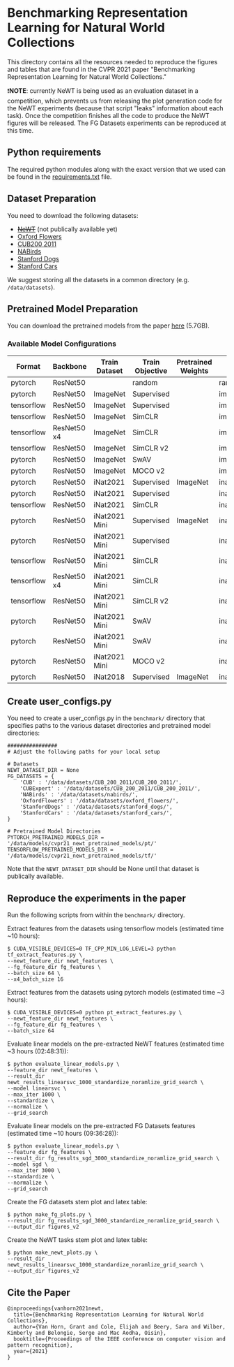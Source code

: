 # Benchmarking Representation Learning for Natural World Collections
This directory contains all the resources needed to reproduce the figures and tables that are found in the CVPR 2021 paper "Benchmarking Representation Learning for Natural World Collections." 

:exclamation:**NOTE**: currently NeWT is being used as an evaluation dataset in a competition, which prevents us from releasing the plot generation code for the NeWT experiments (because that script "leaks" information about each task). Once the competition finishes all the code to produce the NeWT figures will be released. The FG Datasets experiments can be reproduced at this time. 

## Python requirements
The required python modules along with the exact version that we used can be found in the [requirements.txt](requirements.txt) file. 

## Dataset Preparation
You need to download the following datasets:
  * ~~[NeWT](https://github.com/visipedia/newt)~~ (not publically available yet)
  * [Oxford Flowers](https://www.robots.ox.ac.uk/~vgg/data/flowers/)
  * [CUB200 2011](http://www.vision.caltech.edu/visipedia/CUB-200-2011.html)
  * [NABirds](http://info.allaboutbirds.org/nabirds/)
  * [Stanford Dogs](http://vision.stanford.edu/aditya86/ImageNetDogs/main.html)
  * [Stanford Cars](https://ai.stanford.edu/~jkrause/cars/car_dataset.html)

We suggest storing all the datasets in a common directory (e.g. `/data/datasets`).

## Pretrained Model Preparation
You can download the pretrained models from the paper [here](https://cornell.box.com/s/bnyhq5lwobu6fgjrub44zle0pyjijbmw) (5.7GB).

### Available Model Configurations
|Format | Backbone | Train Dataset | Train Objective | Pretrained Weights | Identifier |
| ---- | ---- | ---- | ---- | ---- |  ---- | 
pytorch|ResNet50||random||random|
pytorch|ResNet50|ImageNet|Supervised||imagenet_supervised|
tensorflow|ResNet50|ImageNet|Supervised||imagenet_supervised_tf|
tensorflow|ResNet50|ImageNet|SimCLR||imagenet_simclr|
tensorflow|ResNet50 x4|ImageNet|SimCLR||imagenet_simclr_x4|
tensorflow|ResNet50|ImageNet|SimCLR v2||imagenet_simclr_v2|
pytorch|ResNet50|ImageNet|SwAV||imagenet_swav|
pytorch|ResNet50|ImageNet|MOCO v2||imagenet_moco_v2|
pytorch|ResNet50|iNat2021|Supervised|ImageNet|inat2021_supervised|
pytorch|ResNet50|iNat2021|Supervised||inat2021_supervised_from_scratch|
tensorflow|ResNet50|iNat2021|SimCLR||inat2021_simclr|
pytorch|ResNet50|iNat2021 Mini|Supervised|ImageNet|inat2021_mini_supervised|
pytorch|ResNet50|iNat2021 Mini|Supervised||inat2021_mini_supervised_from_scratch|
tensorflow|ResNet50|iNat2021 Mini|SimCLR||inat2021_mini_simclr|
tensorflow|ResNet50 x4|iNat2021 Mini|SimCLR||inat2021_mini_simclr_x4|
tensorflow|ResNet50|iNat2021 Mini|SimCLR v2||inat2021_mini_simclr_v2|
pytorch|ResNet50|iNat2021 Mini|SwAV||inat2021_mini_swav|
pytorch|ResNet50|iNat2021 Mini|SwAV||inat2021_mini_swav_1k|
pytorch|ResNet50|iNat2021 Mini|MOCO v2||inat2021_mini_moco_v2|
pytorch|ResNet50|iNat2018|Supervised|ImageNet|inat2018_supervised|



## Create user_configs.py
You need to create a user_configs.py in the `benchmark/` directory that specifies paths to the various dataset directories and pretrained model directories:
```
################
# Adjust the following paths for your local setup

# Datasets
NEWT_DATASET_DIR = None
FG_DATASETS = {
    'CUB' : '/data/datasets/CUB_200_2011/CUB_200_2011/',
    'CUBExpert' : '/data/datasets/CUB_200_2011/CUB_200_2011/',
    'NABirds' : '/data/datasets/nabirds/',
    'OxfordFlowers' : '/data/datasets/oxford_flowers/',
    'StanfordDogs' : '/data/datasets/stanford_dogs/',
    'StanfordCars' : '/data/datasets/stanford_cars/',
}

# Pretrained Model Directories
PYTORCH_PRETRAINED_MODELS_DIR = '/data/models/cvpr21_newt_pretrained_models/pt/'
TENSORFLOW_PRETRAINED_MODELS_DIR = '/data/models/cvpr21_newt_pretrained_models/tf/'
```
Note that the `NEWT_DATASET_DIR` should be None until that dataset is publically available. 

## Reproduce the experiments in the paper
Run the following scripts from within the `benchmark/` directory. 

Extract features from the datasets using tensorflow models (estimated time ~10 hours):
```
$ CUDA_VISIBLE_DEVICES=0 TF_CPP_MIN_LOG_LEVEL=3 python tf_extract_features.py \
--newt_feature_dir newt_features \
--fg_feature_dir fg_features \
--batch_size 64 \
--x4_batch_size 16 
```


Extract features from the datasets using pytorch models (estimated time ~3 hours):
```
$ CUDA_VISIBLE_DEVICES=0 python pt_extract_features.py \
--newt_feature_dir newt_features \
--fg_feature_dir fg_features \
--batch_size 64
```


Evaluate linear models on the pre-extracted NeWT features (estimated time ~3 hours (02:48:31)):
```
$ python evaluate_linear_models.py \
--feature_dir newt_features \
--result_dir newt_results_linearsvc_1000_standardize_noramlize_grid_search \
--model linearsvc \
--max_iter 1000 \
--standardize \
--normalize \
--grid_search
```

Evaluate linear models on the pre-extracted FG Datasets features (estimated time ~10 hours (09:36:28)):
```
$ python evaluate_linear_models.py \
--feature_dir fg_features \
--result_dir fg_results_sgd_3000_standardize_noramlize_grid_search \
--model sgd \
--max_iter 3000 \
--standardize \
--normalize \
--grid_search
```


Create the FG datasets stem plot and latex table:
```
$ python make_fg_plots.py \
--result_dir fg_results_sgd_3000_standardize_noramlize_grid_search \
--output_dir figures_v2
```


Create the NeWT tasks stem plot and latex table:
```
$ python make_newt_plots.py \
--result_dir newt_results_linearsvc_1000_standardize_noramlize_grid_search \
--output_dir figures_v2
```

## Cite the Paper
```
@inproceedings{vanhorn2021newt,
  title={Benchmarking Representation Learning for Natural World Collections},
  author={Van Horn, Grant and Cole, Elijah and Beery, Sara and Wilber, Kimberly and Belongie, Serge and Mac Aodha, Oisin},
  booktitle={Proceedings of the IEEE conference on computer vision and pattern recognition},
  year={2021}
}
```